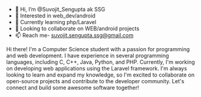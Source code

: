 - 👋 Hi, I’m @Suvojit_Sengupta ak SSG
- 👀 Interested in web_dev/android
- 🌱 Currently learning php/Laravel 
- 💞️ Looking to collaborate on WEB/android projects 
- 📫 Reach me- suvojit.sengupta.ssg@gmail.com

Hi there! I'm a Computer Science student with a passion for programming and web development. I have experience in several programming languages, including C, C++, Java, Python, and PHP. Currently, I'm working on developing web applications using the Laravel framework. I'm always looking to learn and expand my knowledge, so I'm excited to collaborate on open-source projects and contribute to the developer community. Let's connect and build some awesome software together!
